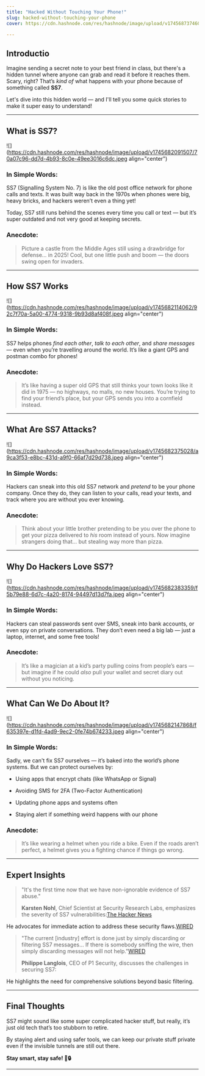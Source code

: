 ```yaml
---
title: "Hacked Without Touching Your Phone!"
slug: hacked-without-touching-your-phone
cover: https://cdn.hashnode.com/res/hashnode/image/upload/v1745687374605/5c64bf63-32f8-420e-b5b4-22d70d4ee68e.png

---
```


## **Introductio**

Imagine sending a secret note to your best friend in class, but there's a hidden tunnel where anyone can grab and read it before it reaches them. Scary, right? That’s *kind of* what happens with your phone because of something called **SS7**.

Let's dive into this hidden world — and I'll tell you some quick stories to make it super easy to understand!

---

## **What is SS7?**

![](https://cdn.hashnode.com/res/hashnode/image/upload/v1745682091507/70a07c96-dd7d-4b93-8c0e-49ee3016c6dc.jpeg align="center")

### In Simple Words:

SS7 (Signalling System No. 7) is like the old post office network for phone calls and texts. It was built way back in the 1970s when phones were big, heavy bricks, and hackers weren’t even a thing yet!  
  
Today, SS7 still runs behind the scenes every time you call or text — but it’s super outdated and not very good at keeping secrets.

### Anecdote:

> Picture a castle from the Middle Ages still using a drawbridge for defense... in 2025! Cool, but one little push and boom — the doors swing open for invaders.

---

## **How SS7 Works**

![](https://cdn.hashnode.com/res/hashnode/image/upload/v1745682114062/92c7f70a-5a00-4774-9318-9b93d8af408f.jpeg align="center")

### In Simple Words:

SS7 helps phones *find each other*, *talk to each other*, and *share messages* — even when you’re travelling around the world. It’s like a giant GPS and postman combo for phones!

### Anecdote:

> It’s like having a super old GPS that still thinks your town looks like it did in 1975 — no highways, no malls, no new houses. You’re trying to find your friend’s place, but your GPS sends you into a cornfield instead.

---

## **What Are SS7 Attacks?**

![](https://cdn.hashnode.com/res/hashnode/image/upload/v1745682375028/a9ca3f53-e8bc-431d-a9f0-66af7d29d738.jpeg align="center")

### **In Simple Words:**

Hackers can sneak into this old SS7 network and *pretend* to be your phone company. Once they do, they can listen to your calls, read your texts, and track where you are without you ever knowing.

### **Anecdote:**

> Think about your little brother pretending to be you over the phone to get your pizza delivered to *his* room instead of yours. Now imagine strangers doing that... but stealing way more than pizza.

---

## **Why Do Hackers Love SS7?**

![](https://cdn.hashnode.com/res/hashnode/image/upload/v1745682383359/f5b79e88-6d7c-4a20-8174-94497d13d7fa.jpeg align="center")

### In Simple Words:

Hackers can steal passwords sent over SMS, sneak into bank accounts, or even spy on private conversations. They don’t even need a big lab — just a laptop, internet, and some free tools!

### Anecdote:

> It’s like a magician at a kid’s party pulling coins from people’s ears — but imagine if he could *also* pull your wallet and secret diary out without you noticing.

---

## **What Can We Do About It?**

![](https://cdn.hashnode.com/res/hashnode/image/upload/v1745682147868/f635397e-d1fd-4ad9-9ec2-0fe74b674233.jpeg align="center")

### In Simple Words:

Sadly, we can't fix SS7 ourselves — it’s baked into the world’s phone systems. But we can protect ourselves by:

* Using apps that encrypt chats (like WhatsApp or Signal)
    
* Avoiding SMS for 2FA (Two-Factor Authentication)
    
* Updating phone apps and systems often
    
* Staying alert if something weird happens with our phone
    

### Anecdote:

> It’s like wearing a helmet when you ride a bike. Even if the roads aren’t perfect, a helmet gives you a fighting chance if things go wrong.

---

## **Expert Insights**

> "It's the first time now that we have non-ignorable evidence of SS7 abuse."​
> 
> **Karsten Nohl**, Chief Scientist at Security Research Labs, emphasizes the severity of SS7 vulnerabilities:​[The Hacker News](https://www.wired.com/2017/05/fix-ss7-two-factor-authentication-bank-accounts?utm_source=chatgpt.com)

He advocates for immediate action to address these security flaws.​[WIRED](https://www.wired.com/2017/05/fix-ss7-two-factor-authentication-bank-accounts?utm_source=chatgpt.com)

> "The current \[industry\] effort is done just by simply discarding or filtering SS7 messages... If there is somebody sniffing the wire, then simply discarding messages will not help."​[WIRED](https://www.wired.com/story/ss7-flaw-open-source-toolkit?utm_source=chatgpt.com)
> 
> **Philippe Langlois**, CEO of P1 Security, discusses the challenges in securing SS7:​

He highlights the need for comprehensive solutions beyond basic filtering.​

---

## **Final Thoughts**

SS7 might sound like some super complicated hacker stuff, but really, it’s just old tech that’s too stubborn to retire.  
  
By staying alert and using safer tools, we can keep our private stuff private even if the invisible tunnels are still out there.

**Stay smart, stay safe! 📱🔒**

---
